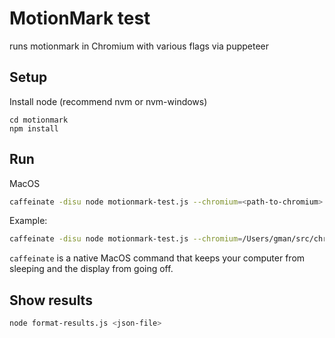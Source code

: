 # MotionMark test

runs motionmark in Chromium with various flags via puppeteer

## Setup

Install node (recommend nvm or nvm-windows)

```
cd motionmark
npm install
```

## Run

MacOS

```sh
caffeinate -disu node motionmark-test.js --chromium=<path-to-chromium> --outfile=<json-file>
```

Example:

```sh
caffeinate -disu node motionmark-test.js --chromium=/Users/gman/src/chromium/src/out/Release/Chromium.app/Contents/MacOS/Chromium --outfile=foo.json
```

`caffeinate` is a native MacOS command that keeps your computer from sleeping and the display from going off.

## Show results

```sh
node format-results.js <json-file>
```

